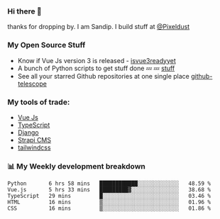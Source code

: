 ### Hi there 👋

thanks for dropping by.
I am Sandip. I build stuff at [@Pixeldust](github.com/pixeldust-in/)

###  **My Open Source Stuff**

 - Know if Vue Js version 3 is released -  [isvue3readyyet](https://github.com/sandiprb/isvue3readyyet)
 - A bunch of Python scripts to get stuff done 💤 💤 [stuff](https://github.com/sandiprb/stuff)
 - See all your starred Github repositories at one single place [github-telescope](https://github.com/sandiprb/github-telescope)



###  **My tools of trade:**
 - [Vue Js](https://github.com/vuejs/vue/)
 - [TypeScript](https://github.com/microsoft/TypeScript)
 - [Django](github.com/django/django)
 - [Strapi CMS](github.com/strapi/strapi)
 - [tailwindcss](https://github.com/tailwindlabs/tailwindcss)


###  📊 **My Weekly development breakdown**
<!--START_SECTION:waka-->
```text
Python       6 hrs 58 mins   ████████████░░░░░░░░░░░░░   48.59 % 
Vue.js       5 hrs 33 mins   █████████▓░░░░░░░░░░░░░░░   38.68 % 
TypeScript   29 mins         █░░░░░░░░░░░░░░░░░░░░░░░░   03.46 % 
HTML         16 mins         ▒░░░░░░░░░░░░░░░░░░░░░░░░   01.96 % 
CSS          16 mins         ▒░░░░░░░░░░░░░░░░░░░░░░░░   01.86 % 
```
<!--END_SECTION:waka-->
